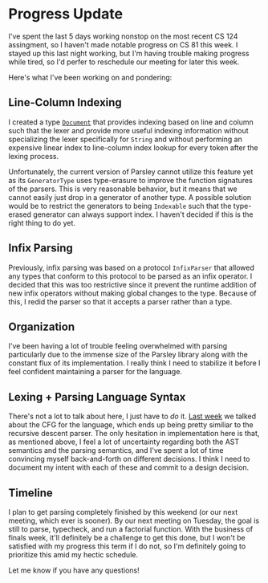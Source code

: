 # Progress Update

I've spent the last 5 days working nonstop on the most recent CS 124 assingment, so I haven't made notable progress on CS 81 this week. I stayed up this last night working, but I'm having trouble making progress while tired, so I'd perfer to reschedule our meeting for later this week.

Here's what I've been working on and pondering:

## Line-Column Indexing

I created a type [`Document`](https://github.com/jadengeller/document) that provides indexing based on line and column such that the lexer and provide more useful indexing information without specializing the lexer specifically for `String` and without performing an expensive linear index to line-column index lookup for every token after the lexing process.

Unfortunately, the current version of Parsley cannot utilize this feature yet as its `GeneratorType` uses type-erasure to improve the function signatures of the parsers. This is very reasonable behavior, but it means that we cannot easily just drop in a generator of another type. A possible solution would be to restrict the generators to being `Indexable` such that the type-erased generator can always support index. I haven't decided if this is the right thing to do yet.

## Infix Parsing

Previously, infix parsing was based on a protocol `InfixParser` that allowed any types that conform to this protocol to be parsed as an infix operator. I decided that this was too restrictive since it prevent the runtime addition of new infix operators without making global changes to the type. Because of this, I redid the parser so that it accepts a parser rather than a type.

## Organization

I've been having a lot of trouble feeling overwhelmed with parsing particularly due to the immense size of the Parsley library along with the constant flux of its implementation. I really think I need to stabilize it before I feel confident maintaining a parser for the language.

## Lexing + Parsing Language Syntax

There's not a lot to talk about here, I just have to *do* it. [Last week](https://github.com/JadenGeller/CS-81-Project/blob/master/docs/logs/progress_update1.md#decisions) we talked about the CFG for the language, which ends up being pretty similiar to the recursive descent parser. The only hesitation in implementation here is that, as mentioned above, I feel a lot of uncertainty regarding both the AST semantics and the parsing semantics, and I've spent a lot of time convincing myself back-and-forth on different decisions. I think I need to document my intent with each of these and commit to a design decision.

## Timeline

I plan to get parsing completely finished by this weekend (or our next meeting, which ever is sooner). By our next meeting on Tuesday, the goal is still to parse, typecheck, and run a factorial function. With the business of finals week, it'll definitely be a challenge to get this done, but I won't be satisfied with my progress this term if I do not, so I'm definitely going to prioritize this amid my hectic schedule.

Let me know if you have any questions!
